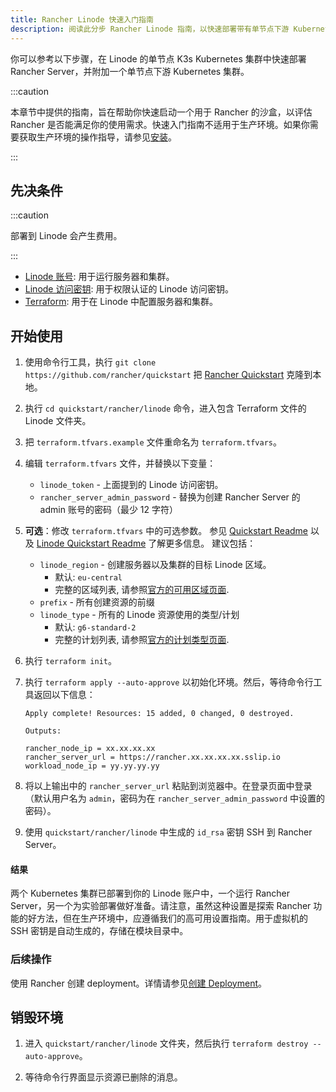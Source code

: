 ```yaml
---
title: Rancher Linode 快速入门指南
description: 阅读此分步 Rancher Linode 指南，以快速部署带有单节点下游 Kubernetes 集群的 Rancher Server。
---
```


你可以参考以下步骤，在 Linode 的单节点 K3s Kubernetes 集群中快速部署 Rancher Server，并附加一个单节点下游 Kubernetes 集群。

:::caution

本章节中提供的指南，旨在帮助你快速启动一个用于 Rancher 的沙盒，以评估 Rancher 是否能满足你的使用需求。快速入门指南不适用于生产环境。如果你需要获取生产环境的操作指导，请参见[安装](../../installation-and-upgrade/installation-and-upgrade.md)。

:::

## 先决条件

:::caution

部署到 Linode 会产生费用。

:::

- [Linode 账号](https://www.linode.com/): 用于运行服务器和集群。
- [Linode 访问密钥](https://techdocs.akamai.com/cloud-computing/docs/manage-personal-access-tokens): 用于权限认证的 Linode 访问密钥。
- [Terraform](https://developer.hashicorp.com/terraform/install): 用于在 Linode 中配置服务器和集群。


## 开始使用

1. 使用命令行工具，执行 `git clone https://github.com/rancher/quickstart` 把 [Rancher Quickstart](https://github.com/rancher/quickstart) 克隆到本地。

2. 执行 `cd quickstart/rancher/linode` 命令，进入包含 Terraform 文件的 Linode 文件夹。

3. 把 `terraform.tfvars.example` 文件重命名为 `terraform.tfvars`。

4. 编辑 `terraform.tfvars` 文件，并替换以下变量：
    - `linode_token` - 上面提到的 Linode 访问密钥。
    - `rancher_server_admin_password` - 替换为创建 Rancher Server 的 admin 账号的密码（最少 12 字符）

5. **可选**：修改 `terraform.tfvars` 中的可选参数。
   参见 [Quickstart Readme](https://github.com/rancher/quickstart) 以及 [Linode Quickstart Readme](https://github.com/rancher/quickstart/tree/master/rancher/linode) 了解更多信息。
   建议包括：
   - `linode_region` - 创建服务器以及集群的目标 Linode 区域。
     - 默认: `eu-central`
     - 完整的区域列表, 请参照[官方的可用区域页面](https://www.linode.com/global-infrastructure/availability/).
   - `prefix` - 所有创建资源的前缀
   - `linode_type` - 所有的 Linode 资源使用的类型/计划
     - 默认: `g6-standard-2` 
     - 完整的计划列表, 请参照[官方的计划类型页面](https://techdocs.akamai.com/cloud-computing/docs/compute-instance-plan-types).

6. 执行 `terraform init`。

7. 执行 `terraform apply --auto-approve` 以初始化环境。然后，等待命令行工具返回以下信息：

    ```
    Apply complete! Resources: 15 added, 0 changed, 0 destroyed.

    Outputs:

    rancher_node_ip = xx.xx.xx.xx
    rancher_server_url = https://rancher.xx.xx.xx.xx.sslip.io
    workload_node_ip = yy.yy.yy.yy
    ```

8. 将以上输出中的 `rancher_server_url` 粘贴到浏览器中。在登录页面中登录（默认用户名为 `admin`，密码为在 `rancher_server_admin_password` 中设置的密码）。
9. 使用 `quickstart/rancher/linode` 中生成的 `id_rsa` 密钥 SSH 到 Rancher Server。

#### 结果

两个 Kubernetes 集群已部署到你的 Linode 账户中，一个运行 Rancher Server，另一个为实验部署做好准备。请注意，虽然这种设置是探索 Rancher 功能的好方法，但在生产环境中，应遵循我们的高可用设置指南。用于虚拟机的 SSH 密钥是自动生成的，存储在模块目录中。

### 后续操作

使用 Rancher 创建 deployment。详情请参见[创建 Deployment](../deploy-workloads/deploy-workloads.md)。

## 销毁环境

1. 进入 `quickstart/rancher/linode` 文件夹，然后执行 `terraform destroy --auto-approve`。

2. 等待命令行界面显示资源已删除的消息。
